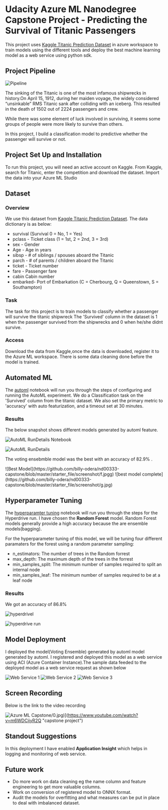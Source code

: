 # Udacity Azure ML Nanodegree Capstone Project - Predicting the Survival of Titanic Passengers
This project uses [Kaggle Titanic Prediction Dataset](https://www.kaggle.com/c/titanic/data) in azure workspace to train models using the different tools and deploy the best machine learning model as a web service using python sdk.

## Project Pipeline
![Pipeline](https://github.com/billy-odera/nd00333-capstone/blob/master/starter_file/screenshot/pipeline.jpg)

The sinking of the Titanic is one of the most infamous shipwrecks in history.On April 15, 1912, during her maiden voyage, the widely considered “unsinkable” RMS Titanic sank after colliding with an iceberg. This resulted in the death of 1502 out of 2224 passengers and crew.

While there was some element of luck involved in surviving, it seems some groups of people were more likely to survive than others.

In this project, I build a classification model to predictive whether the passenger will survive or not.

## Project Set Up and Installation
To run this project, you will need an active account on Kaggle. From Kaggle, search for Titanic, enter the competition and download the dataset. Import the data into your Azure ML Studio

## Dataset

### Overview
We use this dataset from [Kaggle Titanic Prediction Dataset](https://www.kaggle.com/c/titanic/data). The data dictionary is as below:

<ul>
  <li>survival (Survival	0 = No, 1 = Yes)</li>
  <li>pclass - Ticket class	(1 = 1st, 2 = 2nd, 3 = 3rd)</li>
  <li>sex	- Gender</li>
  <li>Age	- Age in years	</li>
  <li>sibsp	- # of siblings / spouses aboard the Titanic	</li>
  <li>parch	- # of parents / children aboard the Titanic</li>	
  <li>ticket - 	Ticket number</li>	
  <li>fare	- Passenger fare</li>	
  <li>cabin	Cabin number	</li>
  <li>embarked- Port of Embarkation	(C = Cherbourg, Q = Queenstown, S = Southampton)</li>
</ul>

### Task
The task for this project is to train models to classify whether a passenger will survive the titanic shipwreck The 'Survived' column in the dataset is 1 when the passenger survived from the shipwrecks and 0 when he/she didnt survive.  


### Access
Download the data from Kaggle,once the data is downloaded, register it to the Azure ML workspace. There is some  data cleaning done before the model is trained.

## Automated ML
The [automl](https://github.com/billy-odera/nd00333-capstone/blob/master/starter_file/automl.ipynb) notebook will run you through the steps of configuring and running the AutoML experiment. We do a Classification task on the 'Survived' column from the titanic dataset. We also set the primary metric to 'accuracy' with auto featurization, and a timeout set at 30 minutes.

### Results
<p>The below snapshot shows different models generated by automl feature. </p>

![AutoML RunDetails Notebook](https://github.com/billy-odera/nd00333-capstone/blob/master/starter_file/screenshot/c.jpg)

![AutoML RunDetails](https://github.com/billy-odera/nd00333-capstone/blob/master/starter_file/screenshot/e.jpg)

<p>The voting ensebmble model was the best with an accuracy of 82.9% . </p>
![Best Model](https://github.com/billy-odera/nd00333-capstone/blob/master/starter_file/screenshot/f.jpgg)
![best model complete](https://github.com/billy-odera/nd00333-capstone/blob/master/starter_file/screenshot/g.jpg)


## Hyperparameter Tuning
The [hyperparamter tuning](https://github.com/billy-odera/nd00333-capstone/blob/master/starter_file/hyperparameter_tuning.ipynb) notebook will run you through the steps for the Hyperdrive run. I have chosen the <b>Random Forest</b> model. Random Forest models generally provide a high accuracy because the are ensemble models(bagging).

For the hyperparameter tuning of this model, we will be tuning four different paramaters for the forest using a random parameter sampling:
<ul>
  <li>n_estimators: The number of trees in the Random forrest</li> 
  <li>max_depth: The maximum depth of the trees in the forrest</li>
  <li>min_samples_split: The minimum number of samples required to split an internal node</li>
  <li>min_samples_leaf: The minimum number of samples required to be at a leaf node</li>
</ul>


### Results
<p>We got an accuracy of 86.8% </p>

![hyperdrivel](https://github.com/billy-odera/nd00333-capstone/blob/master/starter_file/screenshot/f.jpg)

![hyperdrive run](https://github.com/billy-odera/nd00333-capstone/blob/master/starter_file/screenshot/k.jpg)

## Model Deployment
<p>I deployed the model(Voting Ensemble) generated by automl  model generated by automl. I registered and deployed this model as a web service using ACI (Azure Container Instance).The sample data feeded to the deployed model as a web service request as shown below</p>
   
![Web Service 1](https://github.com/billy-odera/nd00333-capstone/blob/master/starter_file/screenshot/h.jpg)
![Web Service 2](https://github.com/billy-odera/nd00333-capstone/blob/master/starter_file/screenshot/i.jpg)
![Web Service 3](https://github.com/billy-odera/nd00333-capstone/blob/master/starter_file/screenshot/j.jpg)

## Screen Recording
<p> Below is the link to the video recording</p>

![Azure ML Capstone](http://img.youtube.com/vi/m6WDCijyR2Q)/0.jpg)](https://www.youtube.com/watch?v=m6WDCijyR2Q "capstone project")

## Standout Suggestions
<p>In this deployment I have enabled <b>Application Insight</b> which helps in logging and monitoring of web service.</p>

## Future work
<ul>
  <li> Do more work on data cleaning eg the name column and feature engineering to get more valuable columns.</li>
  <li> Work on conversion of registered model to ONNX format.</li>
  <li> Audit the models for overfitting and what measures can be put in place to deal with imbalanced dataset. </li>
</ul>

